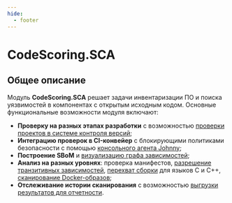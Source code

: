 ```yaml
---
hide:
  - footer
---
```


# CodeScoring.SCA

## Общее описание

Модуль **CodeScoring.SCA** решает задачи инвентаризации ПО и поиска уязвимостей в компонентах с открытым исходным кодом. Основные функциональные возможности модуля включают:

- **Проверку на разных этапах разработки** с возможностью [проверки проектов в системе контроля версий](/sca/launch-analysis);
- **Интеграцию проверок в CI-конвейер** с блокирующими политиками безопасности с помощью [консольного агента Johnny](/agent);  
- **Построение SBoM** и [визуализацию графа зависимостей](/sca/graphs);
- **Анализ на разных уровнях**: проверка манифестов, [разрешение транзитивных зависимостей](/agent/resolve), [перехват сборки](/agent/scan-build) для языков C и C++, [сканирование Docker-образов](/sca/docker-analysis);
- **Отслеживание истории сканирования** с возможностью [выгрузки результатов для отчетности](/sca/export-results).